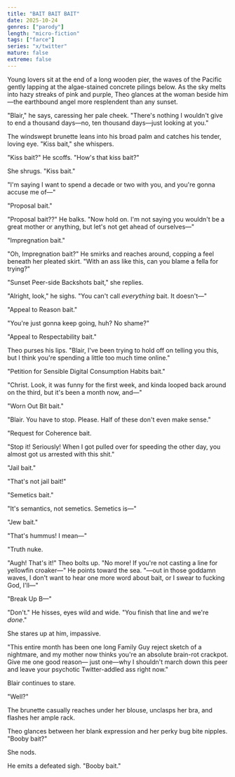 ```yaml
---
title: "BAIT BAIT BAIT"
date: 2025-10-24
genres: ["parody"]
length: "micro-fiction"
tags: ["farce"]
series: "x/twitter"
mature: false
extreme: false
---
```


Young lovers sit at the end of a long wooden pier, the waves of the Pacific gently lapping at the algae-stained concrete pilings below. As the sky melts into hazy streaks of pink and purple, Theo glances at the woman beside him—the earthbound angel more resplendent than any sunset.

"Blair," he says, caressing her pale cheek. "There's nothing I wouldn't give to end a thousand days—no, ten thousand days—just looking at you."

The windswept brunette leans into his broad palm and catches his tender, loving eye. "Kiss bait," she whispers.

"Kiss bait?" He scoffs. "How's that kiss bait?"

She shrugs. "Kiss bait."

"I'm saying I want to spend a decade or two with you, and you're gonna accuse me of—"

"Proposal bait."

"Proposal bait??" He balks. "Now hold on. I'm not saying you wouldn't be a great mother or anything, but let's not get ahead of ourselves—"

"Impregnation bait."

"Oh, Impregnation bait?" He smirks and reaches around, copping a feel beneath her pleated skirt. "With an ass like this, can you blame a fella for trying?"

"Sunset Peer-side Backshots bait," she replies.

"Alright, look," he sighs. "You can't call 𝘦𝘷𝘦𝘳𝘺𝘵𝘩𝘪𝘯𝘨 bait. It doesn't—"

"Appeal to Reason bait."

"You're just gonna keep going, huh? No shame?"

"Appeal to Respectability bait."

Theo purses his lips. "Blair, I've been trying to hold off on telling you this, but I think you're spending a little too much time online."

"Petition for Sensible Digital Consumption Habits bait."

"Christ. Look, it was funny for the first week, and kinda looped back around on the third, but it's been a month now, and—"

"Worn Out Bit bait."

"Blair. You have to stop. Please. Half of these don't even make sense."

"Request for Coherence bait.

"Stop it! Seriously! When I got pulled over for speeding the other day, you almost got us arrested with this shit."

"Jail bait."

"That's not jail bait!"

"Semetics bait."

"It's semantics, not semetics. Semetics is—"

"Jew bait."

"That's hummus! I mean—"

"Truth nuke.

"Augh! That's it!" Theo bolts up. "No more! If you're not casting a line for yellowfin croaker—" He points toward the sea. "—out in those goddamn waves, I don't want to hear one more word about bait, or I swear to fucking God, I'll—"

"Break Up B—"

"Don't." He hisses, eyes wild and wide. "You finish that line and we're 𝘥𝘰𝘯𝘦."

She stares up at him, impassive.

"This entire month has been one long Family Guy reject sketch of a nightmare, and my mother now thinks you're an absolute brain-rot crackpot. Give me one good reason— just one—why I shouldn't march down this peer and leave your psychotic Twitter-addled ass right now."

Blair continues to stare.

"Well?" 

The brunette casually reaches under her blouse, unclasps her bra, and flashes her ample rack.

Theo glances between her blank expression and her perky bug bite nipples. "Booby bait?" 

She nods.

He emits a defeated sigh. "Booby bait."
